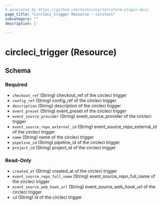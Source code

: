 ```yaml
---
# generated by https://github.com/hashicorp/terraform-plugin-docs
page_title: "circleci_trigger Resource - circleci"
subcategory: ""
description: |-
  
---
```


# circleci_trigger (Resource)





<!-- schema generated by tfplugindocs -->
## Schema

### Required

- `checkout_ref` (String) checkout_ref of the circleci trigger
- `config_ref` (String) config_ref of the circleci trigger
- `description` (String) description of the circleci trigger
- `event_preset` (String) event_preset of the circleci trigger
- `event_source_provider` (String) event_source_provider of the circleci trigger
- `event_source_repo_external_id` (String) event_source_repo_external_id of the circleci trigger
- `name` (String) name of the circleci trigger
- `pipeline_id` (String) pipeline_id of the circleci trigger
- `project_id` (String) project_id of the circleci trigger

### Read-Only

- `created_at` (String) created_at of the circleci trigger
- `event_source_repo_full_name` (String) event_source_repo_full_name of the circleci trigger
- `event_source_web_hook_url` (String) event_source_web_hook_url of the circleci trigger
- `id` (String) id of the circleci trigger
